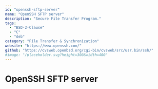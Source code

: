 ```yaml
---
id: "openssh-sftp-server"
name: "OpenSSH SFTP server"
description: "Secure File Transfer Program."
tags:
  - "BSD-2-Clause"
  - "C"
  - "deb"
category: "File Transfer & Synchronization"
website: "https://www.openssh.com/"
github: "https://cvsweb.openbsd.org/cgi-bin/cvsweb/src/usr.bin/ssh/"
#image: "/placeholder.svg?height=300&width=400"
---
```


# OpenSSH SFTP server
